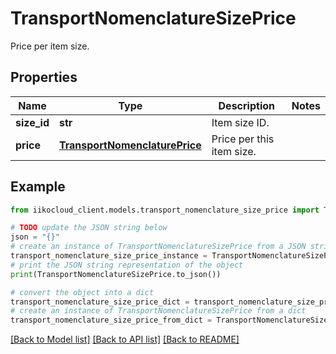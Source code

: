 # TransportNomenclatureSizePrice

Price per item size.

## Properties

Name | Type | Description | Notes
------------ | ------------- | ------------- | -------------
**size_id** | **str** | Item size ID. | 
**price** | [**TransportNomenclaturePrice**](TransportNomenclaturePrice.md) | Price per this item size. | 

## Example

```python
from iikocloud_client.models.transport_nomenclature_size_price import TransportNomenclatureSizePrice

# TODO update the JSON string below
json = "{}"
# create an instance of TransportNomenclatureSizePrice from a JSON string
transport_nomenclature_size_price_instance = TransportNomenclatureSizePrice.from_json(json)
# print the JSON string representation of the object
print(TransportNomenclatureSizePrice.to_json())

# convert the object into a dict
transport_nomenclature_size_price_dict = transport_nomenclature_size_price_instance.to_dict()
# create an instance of TransportNomenclatureSizePrice from a dict
transport_nomenclature_size_price_from_dict = TransportNomenclatureSizePrice.from_dict(transport_nomenclature_size_price_dict)
```
[[Back to Model list]](../README.md#documentation-for-models) [[Back to API list]](../README.md#documentation-for-api-endpoints) [[Back to README]](../README.md)


